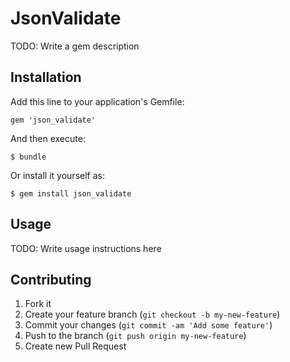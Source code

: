 # JsonValidate

TODO: Write a gem description

## Installation

Add this line to your application's Gemfile:

    gem 'json_validate'

And then execute:

    $ bundle

Or install it yourself as:

    $ gem install json_validate

## Usage

TODO: Write usage instructions here

## Contributing

1. Fork it
2. Create your feature branch (`git checkout -b my-new-feature`)
3. Commit your changes (`git commit -am 'Add some feature'`)
4. Push to the branch (`git push origin my-new-feature`)
5. Create new Pull Request
